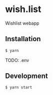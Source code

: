 # wish.list

Wishlist webapp

## Installation

```bash
$ yarn
```

TODO: .env

## Development

```bash
$ yarn start
```

